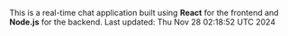This is a real-time chat application built using **React** for the frontend and **Node.js** for the backend.
Last updated: Thu Nov 28 02:18:52 UTC 2024
